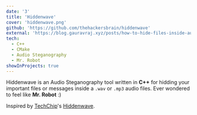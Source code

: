```yaml
---
date: '3'
title: 'Hiddenwave'
cover: 'hiddenwave.png'
github: 'https://github.com/thehackersbrain/hiddenwave'
external: 'https://blog.gauravraj.xyz/posts/how-to-hide-files-inside-audio-file-or-music-file/'
tech:
  - C++
  - CMake
  - Audio Steganography
  - Mr. Robot
showInProjects: true
---
```


Hiddenwave is an Audio Steganography tool written in **C++** for hidding your important files or messages inside a `.wav` or `.mp3` audio files. Ever wondered to feel like **Mr. Robot** :)

Inspired by [TechChip](https://github.com/techchipnet/)'s [Hiddenwave](https://github.com/techchipnet/HiddenWave).
